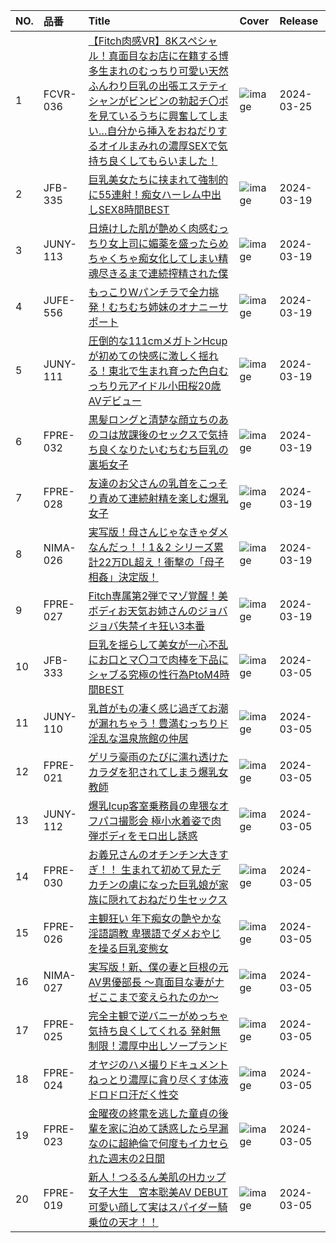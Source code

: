|NO.|品番|Title|Cover|Release|
|:---|:---|:---|:---|:---|
1|FCVR-036|[【Fitch肉感VR】8Kスペシャル！真面目なお店に在籍する博多生まれのむっちり可愛い天然ふんわり巨乳の出張エステティシャンがビンビンの勃起チ〇ポを見ているうちに興奮してしまい…自分から挿入をおねだりするオイルまみれの濃厚SEXで気持ち良くしてもらいました！](https://www.avmoive.top/index.php/archives/38443/)|![image](https://cdn.up-timely.com/image/12/content/72916/r1Z3boFX1C0D0q3GfrNAkyw316JE8wfAXzfwVLcN.jpg)|2024-03-25
2|JFB-335|[巨乳美女たちに挟まれて強制的に55連射！痴女ハーレム中出しSEX8時間BEST](https://www.avmoive.top/index.php/archives/38451/)|![image](https://cdn.up-timely.com/image/12/content/72788/uWZwWlIwEGBHjCdgRrd8k88wY1iPsMl7nHtpGn9c.jpg)|2024-03-19
3|JUNY-113|[日焼けした肌が艶めく肉感むっちり女上司に媚薬を盛ったらめちゃくちゃ痴女化してしまい精魂尽きるまで連続搾精された僕](https://www.avmoive.top/index.php/archives/38450/)|![image](https://cdn.up-timely.com/image/12/content/72789/ofNLxmbKztjjZ7ISpX7kyy79yUP2bOfMv81Tcjy7.jpg)|2024-03-19
4|JUFE-556|[もっこりWパンチラで全力挑発！むちむち姉妹のオナニーサポート](https://www.avmoive.top/index.php/archives/38449/)|![image](https://cdn.up-timely.com/image/12/content/72791/JLzT5IDryoTnK5uH1IXHGrUZ6yLrB4BMwUiZeg1h.jpg)|2024-03-19
5|JUNY-111|[圧倒的な111cmメガトンHcupが初めての快感に激しく揺れる！東北で生まれ育った色白むっちり元アイドル小田桜20歳AVデビュー](https://www.avmoive.top/index.php/archives/38448/)|![image](https://cdn.up-timely.com/image/12/content/72793/VIhzmkVxeYrMKKdsC0noX6Ixp2Bqo1NGK7f9nNVw.jpg)|2024-03-19
6|FPRE-032|[黒髪ロングと清楚な顔立ちのあのコは放課後のセックスで気持ち良くなりたいむちむち巨乳の裏垢女子](https://www.avmoive.top/index.php/archives/38447/)|![image](https://cdn.up-timely.com/image/12/content/72790/lbArYxwH3HqoC01XfcjBnERXuHS8mj47hvyXD65Z.jpg)|2024-03-19
7|FPRE-028|[友達のお父さんの乳首をこっそり責めて連続射精を楽しむ爆乳女子](https://www.avmoive.top/index.php/archives/38446/)|![image](https://cdn.up-timely.com/image/12/content/72786/0VxxgLaFJPrmiUt9Be2bsP6aTjlOIie5Ax6yUW9k.jpg)|2024-03-19
8|NIMA-026|[実写版！母さんじゃなきゃダメなんだっ！！1＆2 シリーズ累計22万DL超え！衝撃の「母子相姦」決定版！](https://www.avmoive.top/index.php/archives/38445/)|![image](https://cdn.up-timely.com/image/12/content/72787/TZy2gbNVg7Y2tp8hAsPnXYQvzjNrVhFq0PPYt6BE.jpg)|2024-03-19
9|FPRE-027|[Fitch専属第2弾でマゾ覚醒！美ボディお天気お姉さんのジョバジョバ失禁イキ狂い3本番](https://www.avmoive.top/index.php/archives/38444/)|![image](https://cdn.up-timely.com/image/12/content/72792/uAPMw3wqDoV92rikbxitavn97smb6Cb8ckS9Y6YJ.jpg)|2024-03-19
10|JFB-333|[巨乳を揺らして美女が一心不乱にお口とマ〇コで肉棒を下品にシャブる究極の性行為PtoM4時間BEST](https://www.avmoive.top/index.php/archives/38462/)|![image](https://cdn.up-timely.com/image/12/content/72555/AHzIR55n9iIiP7SOWITAkYNI6prMh2rxKL5FDARm.jpg)|2024-03-05
11|JUNY-110|[乳首がもの凄く感じ過ぎてお潮が漏れちゃう！豊満むっちりド淫乱な温泉旅館の仲居](https://www.avmoive.top/index.php/archives/38461/)|![image](https://cdn.up-timely.com/image/12/content/72553/xWWLi5BbT4gUtgYTorfexQvTGUVjKrODmMtUAnhk.jpg)|2024-03-05
12|FPRE-021|[ゲリラ豪雨のたびに濡れ透けたカラダを犯されてしまう爆乳女教師](https://www.avmoive.top/index.php/archives/38460/)|![image](https://cdn.up-timely.com/image/12/content/72552/NUnQvr5Mm90J5DshucBtegoJL7LDkDqkbHB4RCrz.jpg)|2024-03-05
13|JUNY-112|[爆乳Icup客室乗務員の卑猥なオフパコ撮影会 極小水着姿で肉弾ボディをモロ出し誘惑](https://www.avmoive.top/index.php/archives/38459/)|![image](https://cdn.up-timely.com/image/12/content/72550/dqABXT65H7xPnq90ikNpTxjftoY2YRzBhNn0myA9.jpg)|2024-03-05
14|FPRE-030|[お義兄さんのオチンチン大きすぎ！！ 生まれて初めて見たデカチンの虜になった巨乳娘が家族に隠れておねだり生セックス](https://www.avmoive.top/index.php/archives/38458/)|![image](https://cdn.up-timely.com/image/12/content/72554/z7HcYDAnOjXiAifoK60GrWbq7dcbVHwvjfqvvSr3.jpg)|2024-03-05
15|FPRE-026|[主観狂い 年下痴女の艶やかな淫語調教 卑猥語でダメおやじを操る巨乳変態女](https://www.avmoive.top/index.php/archives/38457/)|![image](https://cdn.up-timely.com/image/12/content/72549/MfINnddPYpXmdItNjzTaQiEw89PP340m1FLYOzDB.jpg)|2024-03-05
16|NIMA-027|[実写版！新、僕の妻と巨根の元AV男優部長 ～真面目な妻がナゼここまで変えられたのか～](https://www.avmoive.top/index.php/archives/38456/)|![image](https://cdn.up-timely.com/image/12/content/72548/IE4NUHj9Mo4AHkV8V1g1hf2WMZC8g8lqBJ6fux4H.jpg)|2024-03-05
17|FPRE-025|[完全主観で逆バニーがめっちゃ気持ち良くしてくれる 発射無制限！濃厚中出しソープランド](https://www.avmoive.top/index.php/archives/38455/)|![image](https://cdn.up-timely.com/image/12/content/72547/CtOWaXEOSD9D8RHvdbNctmNTxzPONDCh666jgnfq.jpg)|2024-03-05
18|FPRE-024|[オヤジのハメ撮りドキュメント ねっとり濃厚に貪り尽くす体液ドロドロ汗だく性交](https://www.avmoive.top/index.php/archives/38454/)|![image](https://cdn.up-timely.com/image/12/content/72556/cG8ZzbgsYAe7ypnz0OhBlf2fg4QjiRMhxDqAlEUv.jpg)|2024-03-05
19|FPRE-023|[金曜夜の終電を逃した童貞の後輩を家に泊めて誘惑したら早漏なのに超絶倫で何度もイカセられた週末の2日間](https://www.avmoive.top/index.php/archives/38453/)|![image](https://cdn.up-timely.com/image/12/content/72551/f6g5aGSzoRvrphouiQ6iTVAnEgPEw6IZXg1P9pbS.jpg)|2024-03-05
20|FPRE-019|[新人！つるるん美肌のHカップ女子大生　宮本聡美AV DEBUT 可愛い顔して実はスパイダー騎乗位の天才！！](https://www.avmoive.top/index.php/archives/38452/)|![image](https://cdn.up-timely.com/image/12/content/72557/i2VOBL18itmU9ODzJuu4BArVFfHnUKO9ndYABHTG.jpg)|2024-03-05